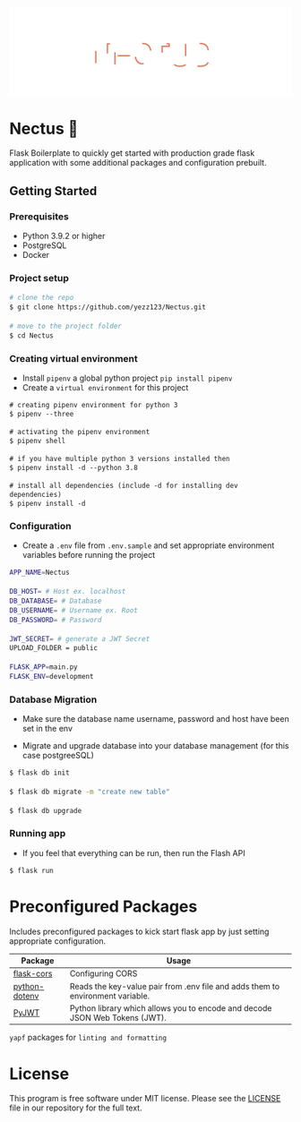 ![NECTUS](.vscode/header.svg)

# Nectus :rocket:

Flask Boilerplate to quickly get started with production grade flask application with some additional packages and configuration prebuilt.

## Getting Started

### Prerequisites

-   Python 3.9.2 or higher
-   PostgreSQL
-   Docker

### Project setup

```sh
# clone the repo
$ git clone https://github.com/yezz123/Nectus.git

# move to the project folder
$ cd Nectus
```

### Creating virtual environment

-   Install `pipenv` a global python project `pip install pipenv`
-   Create a `virtual environment` for this project

```shell
# creating pipenv environment for python 3
$ pipenv --three

# activating the pipenv environment
$ pipenv shell

# if you have multiple python 3 versions installed then
$ pipenv install -d --python 3.8

# install all dependencies (include -d for installing dev dependencies)
$ pipenv install -d
```

### Configuration

-   Create a `.env` file from `.env.sample` and set appropriate environment variables before running the project

```sh
APP_NAME=Nectus

DB_HOST= # Host ex. localhost
DB_DATABASE= # Database
DB_USERNAME= # Username ex. Root
DB_PASSWORD= # Password

JWT_SECRET= # generate a JWT Secret
UPLOAD_FOLDER = public

FLASK_APP=main.py
FLASK_ENV=development
```

### Database Migration

-   Make sure the database name username, password and host have been set in the env

-   Migrate and upgrade database into your database management (for this case postgreeSQL)

```sh
$ flask db init

$ flask db migrate -m "create new table"

$ flask db upgrade
```

### Running app

-   If you feel that everything can be run, then run the Flash API

```sh
$ flask run
```

# Preconfigured Packages

Includes preconfigured packages to kick start flask app by just setting appropriate configuration.

| Package                                                                              | Usage                                                                          |
| ------------------------------------------------------------------------------------ | ------------------------------------------------------------------------------ |
| [flask-cors](https://flask-cors.readthedocs.io/)                                     | Configuring CORS                                                               |
| [python-dotenv](https://pypi.org/project/python-dotenv/)                             | Reads the key-value pair from .env file and adds them to environment variable. |
| [PyJWT](https://pyjwt.readthedocs.io/en/stable/)                                           | Python library which allows you to encode and decode JSON Web Tokens (JWT).                |

`yapf` packages for `linting and formatting`

# License

This program is free software under MIT license. Please see the [LICENSE](LICENSE) file in our repository for the full text.

